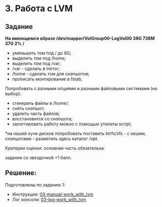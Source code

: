 # 3. Работа с LVM
## Задание

**На имеющемся образе /dev/mapper/VolGroup00-LogVol00 38G 738M 37G 2% /**
- уменьшить том под / до 8G;
- выделить том под /home;
- выделить том под /var;
- /var - сделать в mirror;
- /home - сделать том для снэпшотов;
- прописать монтирование в fstab;

Попробовать с разными опциями и разными файловыми системами (на выбор):
- сгенерить файлы в /home/;
- снять снэпшот;
- удалить часть файлов;
- восстановится со снэпшота;
- залоггировать работу можно с помощью утилиты script;

*на нашей куче дисков попробовать поставить btrfs/zfs - с кешем, снэпшотами - разметить здесь каталог /opt.

Критерии оценки: основная часть обязательна.

задание со звездочкой +1 балл.

## Решение:

Подготовлены по заданию 1:

* Инструкция: [03-manual-work_with_lvm](hw1/03-manual-work_with_lvm)
* Лог консоли: [03-log-work_with_lvm](hw1/03-log-work_with_lvm)
